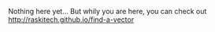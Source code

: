 Nothing here yet...
But whily you are here, you can check out http://raskitech.github.io/find-a-vector
